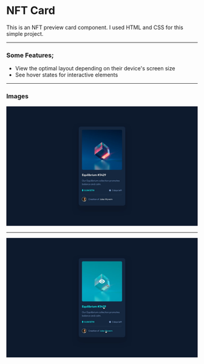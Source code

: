 # NFT Card


This is an NFT preview card component. I used HTML and CSS for this simple project.

---

### Some Features;
- View the optimal layout depending on their device's screen size
- See hover states for interactive elements

---

### Images

![Desktop Design](./design/desktop-design.jpg)

---

![Active States](./design/active-states.jpg)
